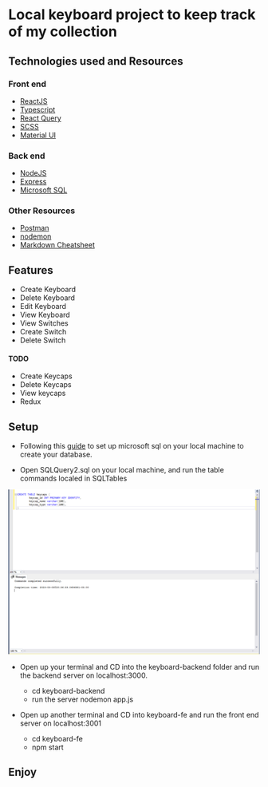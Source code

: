 # Local keyboard project to keep track of my collection

## Technologies used and Resources

### Front end

- [ReactJS](https://reactjs.org/)
- [Typescript](https://www.typescriptlang.org/)
- [React Query](https://react-query-v3.tanstack.com/)
- [SCSS](https://sass-lang.com/documentation/syntax)
- [Material UI](https://mui.com/material-ui/)

### Back end

- [NodeJS](https://nodejs.org/en/)
- [Express](https://expressjs.com/)
- [Microsoft SQL](https://www.microsoft.com/en-ca/sql-server/sql-server-downloads)

### Other Resources

- [Postman](https://www.postman.com/)
- [nodemon](https://www.npmjs.com/package/nodemon)
- [Markdown Cheatsheet](https://github.com/adam-p/markdown-here/wiki/Markdown-Cheatsheet)

## Features

- Create Keyboard
- Delete Keyboard
- Edit Keyboard
- View Keyboard
- View Switches
- Create Switch
- Delete Switch

#### TODO

- Create Keycaps
- Delete Keycaps
- View keycaps
- Redux

## Setup

- Following this [guide](https://learn.microsoft.com/en-us/sql/database-engine/install-windows/install-sql-server?view=sql-server-ver16) to set up microsoft sql on your local machine to create your database.

- Open SQLQuery2.sql on your local machine, and run the table commands localed in SQLTables

![alt text](./Pictures//Create-Table.PNG)

- Open up your terminal and CD into the keyboard-backend folder and run the backend server on localhost:3000.

  - cd keyboard-backend
  - run the server nodemon app.js

- Open up another terminal and CD into keyboard-fe and run the front end server on localhost:3001
  - cd keyboard-fe
  - npm start

## Enjoy
